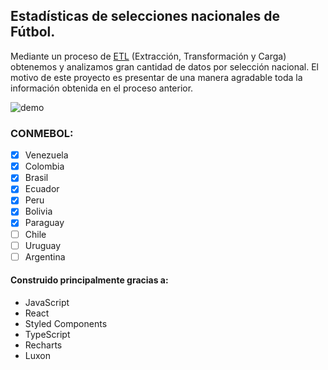 ## Estadísticas de selecciones nacionales de Fútbol.

Mediante un proceso de [ETL](https://en.wikipedia.org/wiki/Extract,_transform,_load) (Extracción, Transformación y Carga) obtenemos y analizamos gran cantidad de datos por selección nacional. El motivo de este proyecto es presentar de una manera agradable toda la información obtenida en el proceso anterior.

![demo](https://media.giphy.com/media/Ty3JCF4M8KSnhDz0GO/giphy.gif)

### CONMEBOL:

- [x] Venezuela
- [x] Colombia
- [x] Brasil
- [x] Ecuador
- [x] Peru
- [x] Bolivia
- [x] Paraguay
- [ ] Chile
- [ ] Uruguay
- [ ] Argentina

#### Construido principalmente gracias a:

- JavaScript
- React
- Styled Components
- TypeScript
- Recharts
- Luxon
